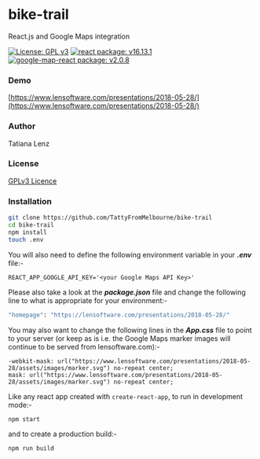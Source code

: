 # bike-trail
React.js and Google Maps integration

[![License: GPL v3](https://img.shields.io/badge/License-GPL%20v3-blue.svg)](https://www.gnu.org/licenses/gpl-3.0)
[![react package: v16.13.1](https://img.shields.io/badge/react%20package%3A-%20v16.13.1-blue.svg?style=flat)](https://www.npmjs.com/package/react)
[![google-map-react package: v2.0.8](https://img.shields.io/badge/google--map--react%20package-v2.0.8-blue.svg?style=flat)](https://www.npmjs.com/package/google-map-react)

### Demo

[https://www.lensoftware.com/presentations/2018-05-28/](https://www.lensoftware.com/presentations/2018-05-28/)

### Author

Tatiana Lenz

### License

[GPLv3 Licence](https://opensource.org/licenses/GPL-3.0)

### Installation

```bash
git clone https://github.com/TattyFromMelbourne/bike-trail
cd bike-trail
npm install
touch .env
```

You will also need to define the following environment variable in your  *__.env__* file:-

```
REACT_APP_GOOGLE_API_KEY='<your Google Maps API Key>'
```

Please also take a look at the *__package.json__* file and change the following line to what is appropriate for your environment:-

```bash
"homepage": "https://lensoftware.com/presentations/2018-05-28/"
```

You may also want to change the following lines in the *__App.css__* file to point to your server (or keep as is i.e. the Google Maps marker images will continue to be served from lensoftware.com):-
```
-webkit-mask: url("https://www.lensoftware.com/presentations/2018-05-28/assets/images/marker.svg") no-repeat center;
mask: url("https://www.lensoftware.com/presentations/2018-05-28/assets/images/marker.svg") no-repeat center;
```

Like any react app created with `create-react-app`, to run in development mode:-

```bash
npm start
```

and to create a production build:-

```bash
npm run build

```
